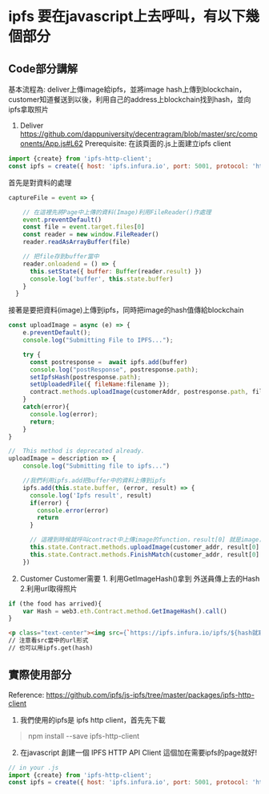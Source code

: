 # ipfs 要在javascript上去呼叫，有以下幾個部分
## Code部分講解
基本流程為: deliver上傳image給ipfs，並將image hash上傳到blockchain，customer知道餐送到以後，利用自己的address上blockchain找到hash，並向ipfs拿取照片
1. Deliver
https://github.com/dappuniversity/decentragram/blob/master/src/components/App.js#L62
Prerequisite: 在該頁面的.js上面建立ipfs client
``` javascript
import {create} from 'ipfs-http-client';
const ipfs = create({ host: 'ipfs.infura.io', port: 5001, protocol: 'https' }); // 連線到這個ipfs node
```
首先是對資料的處理
``` javascript
captureFile = event => {

    // 在這裡先將Page中上傳的資料(Image)利用FileReader()作處理
    event.preventDefault()
    const file = event.target.files[0]
    const reader = new window.FileReader()
    reader.readAsArrayBuffer(file)

    // 把file存到buffer當中
    reader.onloadend = () => {
      this.setState({ buffer: Buffer(reader.result) })
      console.log('buffer', this.state.buffer)
    }
  }
```
接著是要把資料(image)上傳到ipfs，同時把image的hash值傳給blockchain
``` javascript
const uploadImage = async (e) => {
    e.preventDefault();
    console.log("Submitting File to IPFS...");

    try {
      const postresponse =  await ipfs.add(buffer)
      console.log("postResponse", postresponse.path);
      setIpfsHash(postresponse.path);
      setUploadedFile({ fileName:filename });
      contract.methods.uploadImage(customerAddr, postresponse.path, filename).send({from: account});
    }
    catch(error){
      console.log(error);
      return;
    }
}

//  This method is deprecated already.
uploadImage = description => {
    console.log("Submitting file to ipfs...")

    //我們利用ipfs.add把buffer中的資料上傳到ipfs 
    ipfs.add(this.state.buffer, (error, result) => {
      console.log('Ipfs result', result)
      if(error) {
        console.error(error)
        return
      }

      // 這裡到時候就呼叫contract中上傳image的function，result[0] 就是image，description是關於這張照片的論述，沒有的話就傳空字串
      this.state.Contract.methods.uploadImage(customer_addr, result[0].hash, description).send({ from: this.state.account })
      this.state.Contract.methods.FinishMatch(customer_addr, result[0].hash, description).send({ from: this.state.account })
    })
```
2. Customer
Customer需要 1. 利用GetImageHash()拿到 外送員傳上去的Hash 2.利用url取得照片
```javascript
if (the food has arrived){
    var Hash = web3.eth.Contract.method.GetImageHash().call()
}
```
``` HTML
<p class="text-center"><img src={`https://ipfs.infura.io/ipfs/${hash就寫在這邊的啦}`} /></p>
// 注意看src當中的url形式
// 也可以用ipfs.get(hash)
```
## 實際使用部分
Reference: https://github.com/ipfs/js-ipfs/tree/master/packages/ipfs-http-client
1. 我們使用的ipfs是 ipfs http client，首先先下載
> npm install --save ipfs-http-client
2. 在javascript 創建一個 IPFS HTTP API Client
這個加在需要ipfs的page就好!
```javascript
// in your .js
import {create} from 'ipfs-http-client';
const ipfs = create({ host: 'ipfs.infura.io', port: 5001, protocol: 'https' }); // Connect to this api address
```
